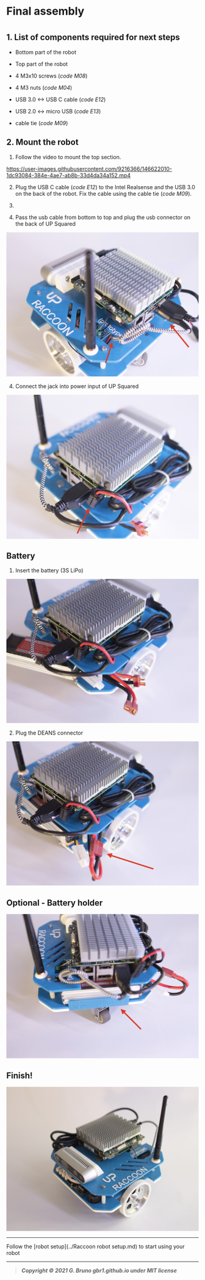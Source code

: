 # Final assembly

# 

## 1. List of components required for next steps

- Bottom part of the robot

- Top part of the robot

- 4 M3x10 screws (*code M08*)

- 4 M3 nuts (*code M04*)

- USB 3.0 <-> USB C cable (*code E12*)

- USB 2.0 <-> micro USB (*code E13*)

- cable tie (*code M09*)

## 2. Mount the robot

1. Follow the video to mount the top section.

https://user-images.githubusercontent.com/9216366/146622010-1dc93084-384e-4ae7-ab8b-33d4da34a152.mp4

2. Plug the USB C cable (*code E12*) to the Intel Realsense and the USB 3.0 on the back of the robot. Fix the cable using the cable tie (*code M09*).

3. 



3. Pass the usb cable from bottom to top and plug the usb connector on the back of UP Squared

![](../doc_images/assembly/final_steps/final_steps.003.png)

4. Connect the jack into power input of UP Squared

![](../doc_images/assembly/final_steps/final_steps.004.png)

## Battery

1. Insert the battery (3S LiPo)

![](../doc_images/assembly/final_steps/final_steps.005.png)

2. Plug the DEANS connector

![](../doc_images/assembly/final_steps/final_steps.006.png)

## Optional - Battery holder



![](../doc_images/assembly/final_steps/final_steps.007.png)

## Finish!

![](../doc_images/assembly/final_steps/final_steps.009.png)

---

Follow the [robot setup](../Raccoon robot setup.md) to start using your robot

---



> ***Copyright © 2021 G. Bruno gbr1.github.io under MIT license***
